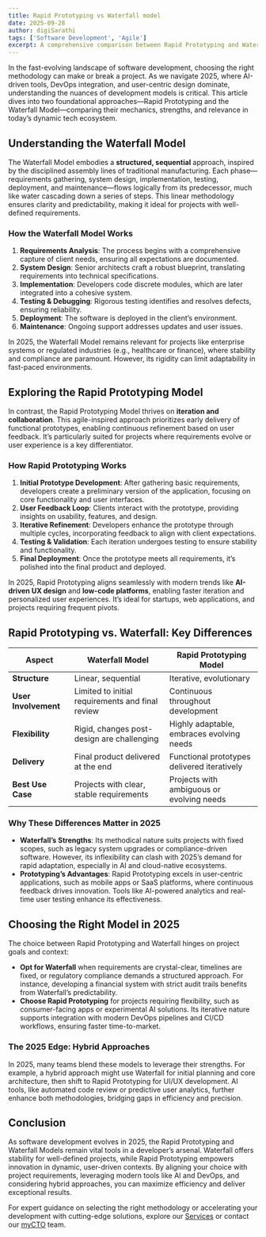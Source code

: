 ```yaml
---
title: Rapid Prototyping vs Waterfall model
date: 2025-09-28
author: digiSarathi
tags: ['Software Development', 'Agile']
excerpt: A comprehensive comparison between Rapid Prototyping and Waterfall models in software development, exploring their differences, use cases, and when to choose each approach.
---
```


In the fast-evolving landscape of software development, choosing the right methodology can make or break a project. As we navigate 2025, where AI-driven tools, DevOps integration, and user-centric design dominate, understanding the nuances of development models is critical. This article dives into two foundational approaches—Rapid Prototyping and the Waterfall Model—comparing their mechanics, strengths, and relevance in today’s dynamic tech ecosystem.

## Understanding the Waterfall Model

The Waterfall Model embodies a **structured, sequential** approach, inspired by the disciplined assembly lines of traditional manufacturing. Each phase—requirements gathering, system design, implementation, testing, deployment, and maintenance—flows logically from its predecessor, much like water cascading down a series of steps. This linear methodology ensures clarity and predictability, making it ideal for projects with well-defined requirements.

### How the Waterfall Model Works

1. **Requirements Analysis**: The process begins with a comprehensive capture of client needs, ensuring all expectations are documented.
2. **System Design**: Senior architects craft a robust blueprint, translating requirements into technical specifications.
3. **Implementation**: Developers code discrete modules, which are later integrated into a cohesive system.
4. **Testing & Debugging**: Rigorous testing identifies and resolves defects, ensuring reliability.
5. **Deployment**: The software is deployed in the client’s environment.
6. **Maintenance**: Ongoing support addresses updates and user issues.

In 2025, the Waterfall Model remains relevant for projects like enterprise systems or regulated industries (e.g., healthcare or finance), where stability and compliance are paramount. However, its rigidity can limit adaptability in fast-paced environments.

## Exploring the Rapid Prototyping Model

In contrast, the Rapid Prototyping Model thrives on **iteration and collaboration**. This agile-inspired approach prioritizes early delivery of functional prototypes, enabling continuous refinement based on user feedback. It’s particularly suited for projects where requirements evolve or user experience is a key differentiator.

### How Rapid Prototyping Works

1. **Initial Prototype Development**: After gathering basic requirements, developers create a preliminary version of the application, focusing on core functionality and user interfaces.
2. **User Feedback Loop**: Clients interact with the prototype, providing insights on usability, features, and design.
3. **Iterative Refinement**: Developers enhance the prototype through multiple cycles, incorporating feedback to align with client expectations.
4. **Testing & Validation**: Each iteration undergoes testing to ensure stability and functionality.
5. **Final Deployment**: Once the prototype meets all requirements, it’s polished into the final product and deployed.

In 2025, Rapid Prototyping aligns seamlessly with modern trends like **AI-driven UX design** and **low-code platforms**, enabling faster iteration and personalized user experiences. It’s ideal for startups, web applications, and projects requiring frequent pivots.

## Rapid Prototyping vs. Waterfall: Key Differences

| **Aspect**           | **Waterfall Model**                              | **Rapid Prototyping Model**                 |
| -------------------- | ------------------------------------------------ | ------------------------------------------- |
| **Structure**        | Linear, sequential                               | Iterative, evolutionary                     |
| **User Involvement** | Limited to initial requirements and final review | Continuous throughout development           |
| **Flexibility**      | Rigid, changes post-design are challenging       | Highly adaptable, embraces evolving needs   |
| **Delivery**         | Final product delivered at the end               | Functional prototypes delivered iteratively |
| **Best Use Case**    | Projects with clear, stable requirements         | Projects with ambiguous or evolving needs   |

### Why These Differences Matter in 2025

- **Waterfall’s Strengths**: Its methodical nature suits projects with fixed scopes, such as legacy system upgrades or compliance-driven software. However, its inflexibility can clash with 2025’s demand for rapid adaptation, especially in AI and cloud-native ecosystems.
- **Prototyping’s Advantages**: Rapid Prototyping excels in user-centric applications, such as mobile apps or SaaS platforms, where continuous feedback drives innovation. Tools like AI-powered analytics and real-time user testing enhance its effectiveness.

## Choosing the Right Model in 2025

The choice between Rapid Prototyping and Waterfall hinges on project goals and context:

- **Opt for Waterfall** when requirements are crystal-clear, timelines are fixed, or regulatory compliance demands a structured approach. For instance, developing a financial system with strict audit trails benefits from Waterfall’s predictability.
- **Choose Rapid Prototyping** for projects requiring flexibility, such as consumer-facing apps or experimental AI solutions. Its iterative nature supports integration with modern DevOps pipelines and CI/CD workflows, ensuring faster time-to-market.

### The 2025 Edge: Hybrid Approaches

In 2025, many teams blend these models to leverage their strengths. For example, a hybrid approach might use Waterfall for initial planning and core architecture, then shift to Rapid Prototyping for UI/UX development. AI tools, like automated code review or predictive user analytics, further enhance both methodologies, bridging gaps in efficiency and precision.

## Conclusion

As software development evolves in 2025, the Rapid Prototyping and Waterfall Models remain vital tools in a developer’s arsenal. Waterfall offers stability for well-defined projects, while Rapid Prototyping empowers innovation in dynamic, user-driven contexts. By aligning your choice with project requirements, leveraging modern tools like AI and DevOps, and considering hybrid approaches, you can maximize efficiency and deliver exceptional results.

For expert guidance on selecting the right methodology or accelerating your development with cutting-edge solutions, explore our [Services](https://digisarathi.com/#services) or contact our [myCTO](https://digisarathi.com/mycto) team.
